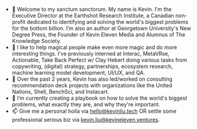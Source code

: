 - 👋 Welcome to my sanctum sanctorum. My name is Kevin. I'm the Executive Director at the Earthshot Research Institute, a Canadian non-profit dedicated to identifying and solving the world's biggest problems for the bottom billion. I’m also an author at Georgetown University's New Degree Press, the Founder of Kevin Eleven Media and Alumnus of The Knowledge Society.
- 🦄 I like to help magical people make even more magic and do more interesting things. I've previously interned at Interac, MetaVRse, Actionable, Take Back Perfect w/ Clay Hebert doing various tasks from copywriting, (digital) strategy, partnerships, ecosystem research, machine learning model development, UI/UX, and QA.
- 🌱 Over the past 2 years, Kevin has also led/worked on consulting recommendation deck projects with organizations like the United Nations, Shell, BenchSci, and Instacart.
- 📝 I’m currently creating a playbook on how to solve the world's biggest problems, what exactly they are, and why they're important.
- 📫 Give me a personal holla via hello@kevinliu.tech OR settle some professional serious biz via kevin.liu@kevineleven.ventures.

<!---
kevin-liu-tech/kevin-liu-tech is a ✨ special ✨ repository because its `README.md` (this file) appears on your GitHub profile.
You can click the Preview link to take a look at your changes.
--->
